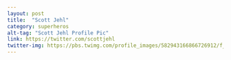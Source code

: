 ```yaml
---
layout: post
title:  "Scott Jehl"
category: superheros
alt-tag: "Scott Jehl Profile Pic"
link: https://twitter.com/scottjehl
twitter-img: https://pbs.twimg.com/profile_images/582943166866726912/f_ZrYaLI_400x400.png
---
```

